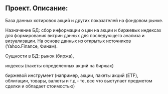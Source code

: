 Проект. Описание: 
----------------

База данных котировок акций и других показателей на фондовом рынке. 

Назначение БД: сбор информации о цен на акции и биржевых индексах для формирования витрин данных для последующего анализа и визуализации. 
На основе данных из открытых источников (Yahoo.Finance, Финам). 

Сущности в БД: 
рынок (биржа),

индексы (пакеты определенных акций на биржах)

биржевой инструмент (например, акции, пакеты акций (ETF), облигации, товары, валюты и т.д - те, все что выступает предметом сделки и обладает стоимостью)
